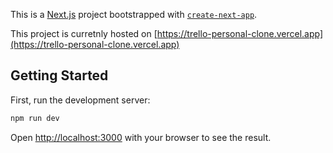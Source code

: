 This is a [Next.js](https://nextjs.org/) project bootstrapped with [`create-next-app`](https://github.com/vercel/next.js/tree/canary/packages/create-next-app).

This project is curretnly hosted on [https://trello-personal-clone.vercel.app](https://trello-personal-clone.vercel.app)

## Getting Started

First, run the development server:

```bash
npm run dev
```

Open [http://localhost:3000](http://localhost:3000) with your browser to see the result.

